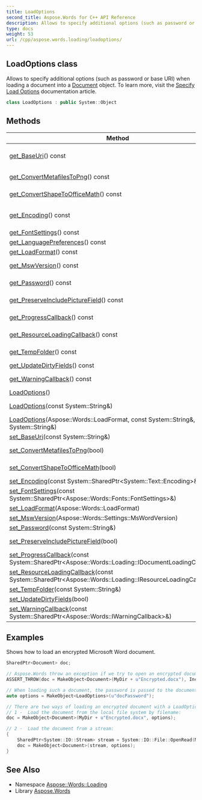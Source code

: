 ```yaml
---
title: LoadOptions
second_title: Aspose.Words for C++ API Reference
description: Allows to specify additional options (such as password or base URI) when loading a document into a Document object. To learn more, visit the  documentation article.
type: docs
weight: 53
url: /cpp/aspose.words.loading/loadoptions/
---
```

## LoadOptions class


Allows to specify additional options (such as password or base URI) when loading a document into a [Document](../../aspose.words/document/) object. To learn more, visit the [Specify Load Options](https://docs.aspose.com/words/cpp/specify-load-options/) documentation article.

```cpp
class LoadOptions : public System::Object
```

## Methods

| Method | Description |
| --- | --- |
| [get_BaseUri](./get_baseuri/)() const | Gets or sets the string that will be used to resolve relative URIs found in the document into absolute URIs when required. Can be null or empty string. Default is null. |
| [get_ConvertMetafilesToPng](./get_convertmetafilestopng/)() const | Gets or sets whether to convert metafile (**Wmf** or **Emf**) images to **Png** image format. |
| [get_ConvertShapeToOfficeMath](./get_convertshapetoofficemath/)() const | Gets or sets whether to convert shapes with EquationXML to Office [Math](../../aspose.words.math/) objects. |
| [get_Encoding](./get_encoding/)() const | Gets or sets the encoding that will be used to load an HTML, TXT, or CHM document if the encoding is not specified inside the document. Can be null. Default is null. |
| [get_FontSettings](./get_fontsettings/)() const | Allows to specify document font settings. |
| [get_LanguagePreferences](./get_languagepreferences/)() const | Gets language preferences that will be used when document is loading. |
| [get_LoadFormat](./get_loadformat/)() const | Specifies the format of the document to be loaded. Default is [Auto](../../aspose.words/loadformat/). |
| [get_MswVersion](./get_mswversion/)() const | Allows to specify that the document loading process should match a specific MS Word version. Default value is [Word2019](../../aspose.words.settings/mswordversion/) |
| [get_Password](./get_password/)() const | Gets or sets the password for opening an encrypted document. Can be null or empty string. Default is null. |
| [get_PreserveIncludePictureField](./get_preserveincludepicturefield/)() const | Gets or sets whether to preserve the INCLUDEPICTURE field when reading Microsoft Word formats. The default value is false. |
| [get_ProgressCallback](./get_progresscallback/)() const | Called during loading a document and accepts data about loading progress. |
| [get_ResourceLoadingCallback](./get_resourceloadingcallback/)() const | Allows to control how external resources (images, style sheets) are loaded when a document is imported from HTML, MHTML. |
| [get_TempFolder](./get_tempfolder/)() const | Allows to use temporary files when reading document. By default this property is **null** and no temporary files are used. |
| [get_UpdateDirtyFields](./get_updatedirtyfields/)() const | Specifies whether to update the fields with the **dirty** attribute. |
| [get_WarningCallback](./get_warningcallback/)() const | Called during a load operation, when an issue is detected that might result in data or formatting fidelity loss. |
| [LoadOptions](./loadoptions/)() | Initializes a new instance of this class with default values. |
| [LoadOptions](./loadoptions/)(const System::String\&) | A shortcut to initialize a new instance of this class with the specified password to load an encrypted document. |
| [LoadOptions](./loadoptions/)(Aspose::Words::LoadFormat, const System::String\&, const System::String\&) | A shortcut to initialize a new instance of this class with properties set to the specified values. |
| [set_BaseUri](./set_baseuri/)(const System::String\&) | Setter for [Aspose::Words::Loading::LoadOptions::get_BaseUri](./get_baseuri/). |
| [set_ConvertMetafilesToPng](./set_convertmetafilestopng/)(bool) | Setter for [Aspose::Words::Loading::LoadOptions::get_ConvertMetafilesToPng](./get_convertmetafilestopng/). |
| [set_ConvertShapeToOfficeMath](./set_convertshapetoofficemath/)(bool) | Setter for [Aspose::Words::Loading::LoadOptions::get_ConvertShapeToOfficeMath](./get_convertshapetoofficemath/). |
| [set_Encoding](./set_encoding/)(const System::SharedPtr\<System::Text::Encoding\>\&) | Setter for [Aspose::Words::Loading::LoadOptions::get_Encoding](./get_encoding/). |
| [set_FontSettings](./set_fontsettings/)(const System::SharedPtr\<Aspose::Words::Fonts::FontSettings\>\&) | Setter for [Aspose::Words::Loading::LoadOptions::get_FontSettings](./get_fontsettings/). |
| [set_LoadFormat](./set_loadformat/)(Aspose::Words::LoadFormat) | Setter for [Aspose::Words::Loading::LoadOptions::get_LoadFormat](./get_loadformat/). |
| [set_MswVersion](./set_mswversion/)(Aspose::Words::Settings::MsWordVersion) | Setter for [Aspose::Words::Loading::LoadOptions::get_MswVersion](./get_mswversion/). |
| [set_Password](./set_password/)(const System::String\&) | Setter for [Aspose::Words::Loading::LoadOptions::get_Password](./get_password/). |
| [set_PreserveIncludePictureField](./set_preserveincludepicturefield/)(bool) | Setter for [Aspose::Words::Loading::LoadOptions::get_PreserveIncludePictureField](./get_preserveincludepicturefield/). |
| [set_ProgressCallback](./set_progresscallback/)(const System::SharedPtr\<Aspose::Words::Loading::IDocumentLoadingCallback\>\&) | Called during loading a document and accepts data about loading progress. |
| [set_ResourceLoadingCallback](./set_resourceloadingcallback/)(const System::SharedPtr\<Aspose::Words::Loading::IResourceLoadingCallback\>\&) | Setter for [Aspose::Words::Loading::LoadOptions::get_ResourceLoadingCallback](./get_resourceloadingcallback/). |
| [set_TempFolder](./set_tempfolder/)(const System::String\&) | Setter for [Aspose::Words::Loading::LoadOptions::get_TempFolder](./get_tempfolder/). |
| [set_UpdateDirtyFields](./set_updatedirtyfields/)(bool) | Setter for [Aspose::Words::Loading::LoadOptions::get_UpdateDirtyFields](./get_updatedirtyfields/). |
| [set_WarningCallback](./set_warningcallback/)(const System::SharedPtr\<Aspose::Words::IWarningCallback\>\&) | Setter for [Aspose::Words::Loading::LoadOptions::get_WarningCallback](./get_warningcallback/). |

## Examples



Shows how to load an encrypted Microsoft Word document. 
```cpp
SharedPtr<Document> doc;

// Aspose.Words throw an exception if we try to open an encrypted document without its password.
ASSERT_THROW(doc = MakeObject<Document>(MyDir + u"Encrypted.docx"), IncorrectPasswordException);

// When loading such a document, the password is passed to the document's constructor using a LoadOptions object.
auto options = MakeObject<LoadOptions>(u"docPassword");

// There are two ways of loading an encrypted document with a LoadOptions object.
// 1 -  Load the document from the local file system by filename:
doc = MakeObject<Document>(MyDir + u"Encrypted.docx", options);

// 2 -  Load the document from a stream:
{
    SharedPtr<System::IO::Stream> stream = System::IO::File::OpenRead(MyDir + u"Encrypted.docx");
    doc = MakeObject<Document>(stream, options);
}
```

## See Also

* Namespace [Aspose::Words::Loading](../)
* Library [Aspose.Words](../../)

